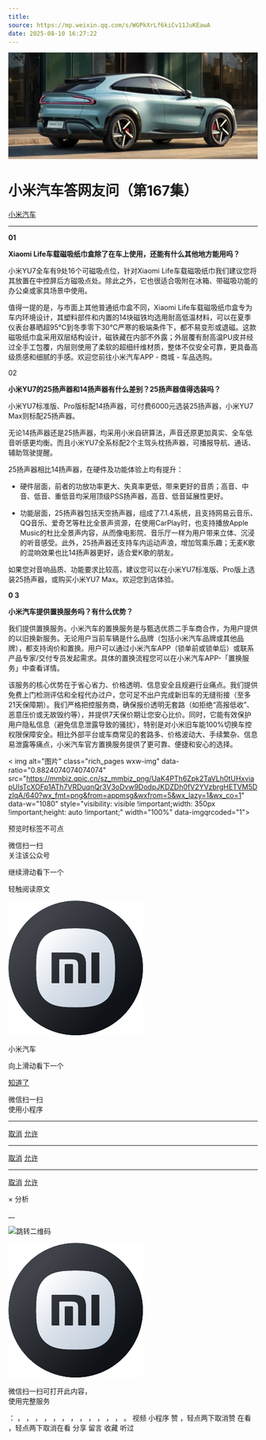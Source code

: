 ```yaml
---
title: 
source: https://mp.weixin.qq.com/s/WGPkXrLf6kiCv11JuKEawA
date: 2025-08-10 16:27:22
---
```


![cover_image](images/img_a1acf087.jpg)


#  小米汽车答网友问（第167集）


[ 小米汽车 ](<javascript:void\(0\);>)

______

**01**

**Xiaomi Life车载磁吸纸巾盒除了在车上使用，还能有什么其他地方能用吗？**

小米YU7全车有9处16个可磁吸点位，针对Xiaomi Life车载磁吸纸巾我们建议您将其放置在中控屏后方磁吸点处。除此之外，它也很适合吸附在冰箱、带磁吸功能的办公桌或家具场景中使用。

值得一提的是，与市面上其他普通纸巾盒不同，Xiaomi Life车载磁吸纸巾盒专为车内环境设计，其塑料部件和内置的14块磁铁均选用耐高低温材料，可以在夏季仪表台暴晒超95℃到冬季零下30℃严寒的极端条件下，都不易变形或退磁。这款磁吸纸巾盒采用双层结构设计，磁铁藏在内部不外露；外层覆有耐高温PU皮并经过全手工包覆，内层则使用了柔软的超细纤维材质，整体不仅安全可靠，更具备高级质感和细腻的手感。欢迎您前往小米汽车APP - 商城 - 车品选购。

02

**小米YU7的25扬声器和14扬声器有什么差别？25扬声器值得选装吗？**

小米YU7标准版、Pro版标配14扬声器，可付费6000元选装25扬声器，小米YU7 Max则标配25扬声器。

无论14扬声器还是25扬声器，均采用小米自研算法，声音还原更加真实、全车低音听感更均衡。而且小米YU7全系标配2个主驾头枕扬声器，可播报导航、通话、辅助驾驶提醒。

25扬声器相比14扬声器，在硬件及功能体验上均有提升：

  * 硬件层面，前者的功放功率更大、失真率更低，带来更好的音质；高音、中音、低音、重低音均采用顶级PSS扬声器，高音、低音延展性更好。

  * 功能层面，25扬声器包括天空扬声器，组成了7.1.4系统，且支持网易云音乐、QQ音乐、爱奇艺等杜比全景声资源，在使用CarPlay时，也支持播放Apple Music的杜比全景声内容，从而像电影院、音乐厅一样为用户带来立体、沉浸的听音感受。此外，25扬声器还支持车内运动声浪，增加驾乘乐趣；无麦K歌的混响效果也比14扬声器更好，适合爱K歌的朋友。

如果您对音响品质、功能要求比较高，建议您可以在小米YU7标准版、Pro版上选装25扬声器，或购买小米YU7 Max。欢迎您到店体验。

**0 3**

**小米汽车提供置换服务吗？有什么优势？**

我们提供置换服务。小米汽车的置换服务是与甄选优质二手车商合作，为用户提供的以旧换新服务。无论用户当前车辆是什么品牌（包括小米汽车品牌或其他品牌），都支持询价和置换。用户可以通过小米汽车APP（锁单前或锁单后）或联系产品专家/交付专员发起需求。具体的置换流程您可以在小米汽车APP-「置换服务」中查看详情。

该服务的核心优势在于省心省力、价格透明、信息安全且规避行业痛点。我们提供免费上门检测评估和全程代办过户，您可足不出户完成新旧车的无缝衔接（至多21天保障期）。我们严格把控服务商，确保报价透明无套路（如拒绝“高报低收”、恶意压价或无故毁约等），并提供7天保价期让您安心比价。同时，它能有效保护用户隐私信息（避免信息泄露导致的骚扰），特别是对小米旧车能100%切换车控权限保障安全。相比外部平台或车商常见的套路多、价格波动大、手续繁杂、信息易泄露等痛点，小米汽车官方置换服务提供了更可靠、便捷和安心的选择。

  

  

  

< img alt="图片" class="rich_pages wxw-img" data-ratio="0.8824074074074074" src="https://mmbiz.qpic.cn/sz_mmbiz_png/UaK4PTh6Zpk2TaVLh0tUHxviapUIsTcXOFp1ATh7VRDuqnQr3V3oDvw9DodpJKDZDh0fV2YVzbrgHETVM5DzIqA/640?wx_fmt=png&from=appmsg&wxfrom=5&wx_lazy=1&wx_co=1" data-w="1080" style="visibility: visible !important;width: 350px !important;height: auto !important;" width="100%" data-imgqrcoded="1">[](<>)

预览时标签不可点

微信扫一扫  
关注该公众号

继续滑动看下一个

轻触阅读原文

![img_97d833da.jpg](images/img_97d833da.jpg)

小米汽车 

向上滑动看下一个

[知道了](<javascript:;>)

微信扫一扫  
使用小程序

****

[取消](<javascript:void\(0\);>) [允许](<javascript:void\(0\);>)

****

[取消](<javascript:void\(0\);>) [允许](<javascript:void\(0\);>)

****

[取消](<javascript:void\(0\);>) [允许](<javascript:void\(0\);>)

× 分析

__

![跳转二维码]()

![作者头像](images/img_97d833da.jpg)

微信扫一扫可打开此内容，  
使用完整服务

： ， ， ， ， ， ， ， ， ， ， ， ， 。 视频 小程序 赞 ，轻点两下取消赞 在看 ，轻点两下取消在看 分享 留言 收藏 听过